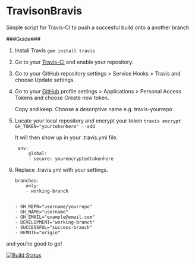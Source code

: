 TravisonBravis
==============

Simple script for Travis-CI to push a succesful build onto a another branch

###Guide###

1. Install Travis `gem install travis`
2. Go to your [Travis-CI](https://travis-ci.org/profile) and enable your repository.
3. Go to your GitHub repository settings > Service Hooks > Travis and choose Update settings.
4. Go to your [GitHub](https://github.com/settings/applications) profile settings > Applications > Personal Access Tokens and choose Create new token.

    Copy and keep. Choose a descriptive name e.g. travis-yourrepo
    
5. Locate your local repository and encrypt your token  `travis encrypt GH_TOKEN="yourtokenhere" --add`
    
    It will then show up in your .travis.yml file.
    


        env:
            global:
            - secure: yourencryptedtokenhere
        


6.  Replace .travis.yml with your settings.


    
        branches:
            only: 
            - working-branch
 
 
        - GH_REPO="username/yourrepo"
        - GH_NAME="username"
        - GH_EMAIL="example@email.com"
        - DEVELOPMENT="working-branch"
        - SUCCESSFUL="success-branch" 
        - REMOTE="origin"

 

and you're good to go!


[![Build Status](https://travis-ci.org/einaralex/TravisonBravis.png?branch=master)](https://travis-ci.org/einaralex/TravisonBravis)
